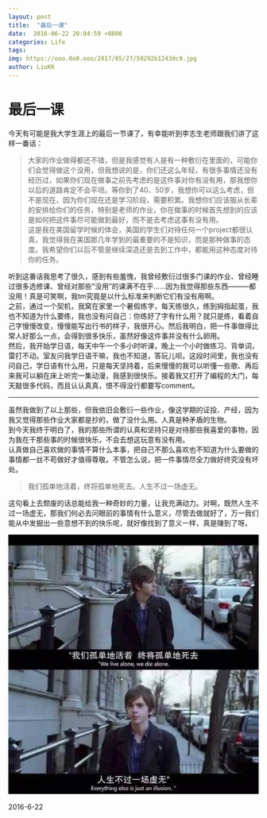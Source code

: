 ```yaml
---
layout: post
title:  "最后一课"
date:  2016-06-22 20:04:59 +0800
categories: Life
tags:
img: https://ooo.0o0.ooo/2017/05/27/59292b1243dc9.jpg
author: LiuKK
---
```


# 最后一课
今天有可能是我大学生涯上的最后一节课了，有幸能听到李志生老师跟我们讲了这样一番话：   
 
>大家的作业做得都还不错，但是我感觉有人是有一种敷衍在里面的，可能你们会觉得做这个没用，但我想说的是，你们还这么年轻，有很多事情还没有经历过，如果你们现在做事之前先考虑的是这件事对你有没有用，那我想你以后的道路肯定不会平坦。等你到了40、50岁，我想你可以这么考虑，但不是现在，因为你们现在还是学习阶段，需要积累。我想你们应该服从长辈的安排给你们的任务，特别是老师的作业，你在做事的时候首先想到的应该是如何把这件事尽可能做到最好，而不是去考虑这事有没有用。  
这是我在美国留学时候的体会，美国的学生们对待任何一个project都很认真，我觉得我在美国那几年学到的最重要的不是知识，而是那种做事的态度。我希望你们以后不管是继续深造还是去到工作中，都能用这种态度对待你的任务。

听到这番话我思考了很久，感到有些羞愧，我曾经敷衍过很多门课的作业、曾经睡过很多选修课、曾经对那些“没用”的课满不在乎……因为我觉得那些东西———都没用！真是可笑啊，我tm究竟是以什么标准来判断它们有没有用啊。  
之前，通过一个契机，我窝在家里一个暑假练字，每天练很久，练到拇指起茧，我也不知道为什么要练，我也没有问自己：你练好了字有什么用？就只是练，看着自己字慢慢改变，慢慢能写出行书的样子，我很开心。然后我明白，把一件事做得比常人好那么一点，会得到很多快乐，虽然好像这件事并没有什么卵用。  
然后，我开始学日语，每天中午一个多小时听课，晚上一个小时做练习、背单词，雷打不动。室友问我学日语干嘛，我也不知道，答玩儿呗。这段时间里，我也没有问自己，学日语有什么用，只是每天坚持着，后来慢慢的我可以听懂一些歌、再后来我可以躺在床上听完一集动漫，我感到很快乐。接着我又打开了编程的大门，每天敲很多代码，而且认认真真，恨不得没行都要写comment。  

---

虽然我做到了以上那些，但我依旧会敷衍一些作业，像这学期的证投、产经，因为我又觉得那些作业大家都是抄的，做了没什么用。人真是种矛盾的生物。  
到今天我终于明白了，我的那些所谓的认真和坚持只是对待那些我喜爱的事物，因为我在干那些事的时候很快乐，不会去想这玩意有没有用。  
认真做自己喜欢做的事情不算什么本事，把自己不那么喜欢也不知道为什么要做的事情都一丝不苟做好才值得尊敬。不管怎么说，把一件事情尽全力做好终究没有坏处。  

>我们孤单地活着，终将孤单地死去。人生不过一场虚无。

这句看上去颓废的话总能给我一种奇妙的力量，让我充满动力。对啊，既然人生不过一场虚无，那我们何必去问眼前的事情有什么意义，尽管去做就好了，万一我们能从中发掘出一些意想不到的快乐呢，就好像找到了意义一样，真是赚到了呀。

![image](https://raw.githubusercontent.com/Liubj2016/Liubj2016.github.io/master/images/rensheng.jpg)  


2016-6-22
